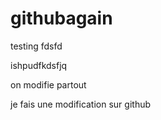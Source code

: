 # githubagain

testing
fdsfd



ishpudfkdsfjq

on modifie partout


je fais une modification sur github
